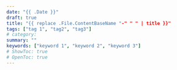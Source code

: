 ```yaml
---
date: "{{ .Date }}"
draft: true
title: "{{ replace .File.ContentBaseName "-" " " | title }}"
tags: ["tag 1", "tag2", "tag3"]
# category: 
summary: ""
keywords: ["keyword 1", "keyword 2", "keyword 3"]
# ShowToc: true
# OpenToc: true  
---
```

